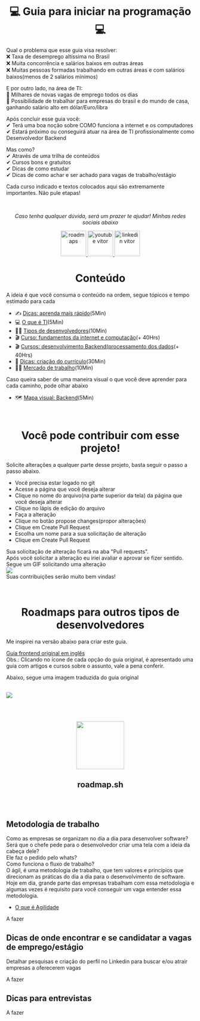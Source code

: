 <h1 align="center">💻 Guia para iniciar na programação 💻</h1> 

Qual o problema que esse guia visa resolver:
<br /> ❌ Taxa de desemprego altíssima no Brasil
<br /> ❌ Muita concorrência e salários baixos em outras áreas
<br /> ❌ Muitas pessoas formadas trabalhando em outras áreas e com salários baixos(menos de 2 salários mínimos)

E por outro lado, na área de TI:
<br /> 📣 Milhares de novas vagas de emprego todos os dias
<br /> 📣 Possibilidade de trabalhar para empresas do brasil e do mundo de casa, ganhando salário alto em dólar/Euro/libra

Após concluir esse guia você:
<br />  ✔ Terá uma boa noção sobre COMO funciona a internet e os computadores
<br />  ✔ Estará próximo ou conseguirá atuar na área de TI profissionalmente como Desenvolvedor Backend  

Mas como? 
<br />  ✔ Através de uma trilha de conteúdos
<br />  ✔ Cursos bons e gratuitos
<br />  ✔ Dicas de como estudar
<br />  ✔ Dicas de como achar e ser achado para vagas de trabalho/estágio

Cada curso indicado e textos colocados aqui são extremamente importantes. Não pule etapas!

<br />
<p align="center"><i>Caso tenha qualquer dúvida, será um prazer te ajudar! Minhas redes sociais abaixo </i><p>

<p align="center">
     <a href="https://instagram.com/vitorfariaz">
    	 <img src="https://upload.wikimedia.org/wikipedia/commons/thumb/a/a5/Instagram_icon.png/2048px-Instagram_icon.png" height="68" alt="roadmaps" />
    </a>
     <a href="https://www.youtube.com/channel/UCt0raH0P0UX-rEuiJZkkOvA/videos">
    	 <img src="https://icones.pro/wp-content/uploads/2021/02/youtube-logo-icone.png" height="68" alt="youtube vitor" />
    </a>
      <a href="https://www.linkedin.com/in/vitor-farias-a60760121/">
    	 <img src="https://www.gov.br/agricultura/pt-br/centrais-de-conteudo/imagens/linkedin.png" height="68" alt="linkedin vitor" />
    </a>
</p>

<h1 align="center">Conteúdo</h1>
  
A ideia é que você consuma o conteúdo na ordem, segue tópicos e tempo estimado para cada
 - ✍ [Dicas: aprenda mais rápido](public/melhor-aprendizado.md)(5Min)
 - 💻 [O que é TI](public/o-que-e-ti.md)(5Min)
 - 👨‍💻 [Tipos de desenvolvedores](public/tipos-de-desenvolvedores.md)(10Min)
 - 🎬 [Curso: fundamentos da internet e computação](public/cursos-fundamentos.md)(+ 40Hrs)
 - 🎬 [Cursos: desenvolvimento Backend(processamento dos dados](public/cursos-backend.md)(+ 40Hrs)
 - 📝 [Dicas: criação do currículo](public/dicas-criacao-curriculo.md)(30Min)
 - 👷‍♂️ [Mercado de trabalho](public/mercado-de-trabalho.md)(10Min)


Caso queira saber de uma maneira visual o que você deve aprender para cada caminho, pode olhar abaixo
 - 🗺️ [Mapa visual: Backend](public/mapa-visual-backend.md)(5Min)

 <br />
  
<h1 align="center">Você pode contribuir com esse projeto!</h1>

Solicite alterações a qualquer parte desse projeto, basta seguir o passo a passo abaixo.
 - Você precisa estar logado no git
 - Acesse a página que você deseja alterar
 - Clique no nome do arquivo(na parte superior da tela) da página que você deseja alterar
 - Clique no lápis de edição do arquivo
 - Faça a alteração
 - Clique no botão propose changes(propor alterações)
 - Clique em Create Pull Request
 - Escolha um nome para a sua solicitação de alteração
 - Clique em Create Pull Request
 
Sua solicitação de alteração ficará na aba "Pull requests". <br />
Após você solicitar a alteração eu iriei avaliar e aprovar se fizer sentido. <br />
Segue um GIF solicitando uma alteração<br />
<img src="https://github.com/vitorfariaz/guia-web-developer/blob/main/public/pull-request.gif"><br />
Suas contribuições serão muito bem vindas! <br />

<br />

<h1 align="center">Roadmaps para outros tipos de desenvolvedores</h1>

Me inspirei na versão abaixo para criar este guia. <br />

[Guia frontend original em inglês](https://roadmap.sh/frontend)
<br />
Obs.: Clicando no ícone de cada opção do guia original, é apresentado uma guia com artigos e cursos sobre o assunto, vale a pena conferir.<br /> 

Abaixo, segue uma imagem traduzida do guia original <br /><br />

<img src="https://github.com/hideraldus13/roadmap-do-desenvolvedor-web/blob/master/images/frontend.png"><br />

<br /><br />

<p align="center">
   <a href="https://roadmap.sh/roadmaps">
     <img src="https://raw.githubusercontent.com/vitorfariaz/developer-roadmap/1b9d74525aae3c4e95daedbbdbea3945a15964b9/public/logo.svg" height="128">
   </a>
    <h2 align="center">roadmap.sh</h2>
</p>
<br />
<br />
  
## Metodologia de trabalho
Como as empresas se organizam no dia a dia para desenvolver software? Será que o chefe pede para o desenvolvedor criar uma tela com a ideia da cabeça dele? <br /> 
Ele faz o pedido pelo whats? <br />
Como funciona o fluxo de trabalho? <br />
O ágil, é uma metodologia de trabalho, que tem valores e princípios que direcionam as práticas do dia a dia para o desenvolvimento de software. <br />
Hoje em dia, grande parte das empresas trabalham com essa metodologia e algumas vezes é requisito para você conseguir um vaga entender essa metodologia. <br />

 - [O que é Agilidade](https://www.linkedin.com/video/event/urn:li:ugcPost:6914525357228331009/)

A fazer 

## Dicas de onde encontrar e se candidatar a vagas de emprego/estágio

Detalhar pesquisas e criação do perfil no Linkedin para buscar e/ou atrair empresas a oferecerem vagas

A fazer 

## Dicas para entrevistas 

A fazer 
